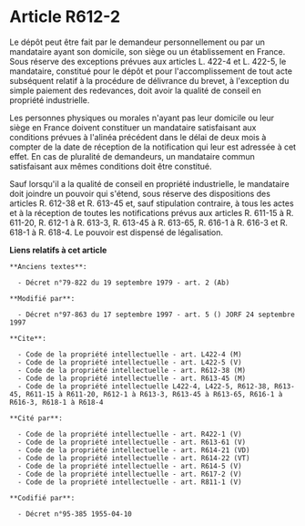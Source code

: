 # Article R612-2

Le dépôt peut être fait par le demandeur personnellement ou par un mandataire ayant son domicile, son siège ou un
établissement en France. Sous réserve des exceptions prévues aux articles L. 422-4 et L. 422-5, le mandataire, constitué pour
le dépôt et pour l'accomplissement de tout acte subséquent relatif à la procédure de délivrance du brevet, à l'exception du
simple paiement des redevances, doit avoir la qualité de conseil en propriété industrielle.

Les personnes physiques ou morales n'ayant pas leur domicile ou leur siège en France doivent constituer un mandataire
satisfaisant aux conditions prévues à l'alinéa précédent dans le délai de deux mois à compter de la date de réception de la
notification qui leur est adressée à cet effet. En cas de pluralité de demandeurs, un mandataire commun satisfaisant aux
mêmes conditions doit être constitué.

Sauf lorsqu'il a la qualité de conseil en propriété industrielle, le mandataire doit joindre un pouvoir qui s'étend, sous
réserve des dispositions des articles R. 612-38 et R. 613-45 et, sauf stipulation contraire, à tous les actes et à la
réception de toutes les notifications prévus aux articles R. 611-15 à R. 611-20, R. 612-1 à R. 613-3, R. 613-45 à R. 613-65,
R. 616-1 à R. 616-3 et R. 618-1 à R. 618-4. Le pouvoir est dispensé de légalisation.

**Liens relatifs à cet article**

	**Anciens textes**:

	  - Décret n°79-822 du 19 septembre 1979 - art. 2 (Ab)

	**Modifié par**:

	  - Décret n°97-863 du 17 septembre 1997 - art. 5 () JORF 24 septembre 1997

	**Cite**:

	  - Code de la propriété intellectuelle - art. L422-4 (M)
	  - Code de la propriété intellectuelle - art. L422-5 (V)
	  - Code de la propriété intellectuelle - art. R612-38 (M)
	  - Code de la propriété intellectuelle - art. R613-45 (M)
	  - Code de la propriété intellectuelle L422-4, L422-5, R612-38, R613-45, R611-15 à R611-20, R612-1 à R613-3, R613-45 à R613-65, R616-1 à R616-3, R618-1 à R618-4

	**Cité par**:

	  - Code de la propriété intellectuelle - art. R422-1 (V)
	  - Code de la propriété intellectuelle - art. R613-61 (V)
	  - Code de la propriété intellectuelle - art. R614-21 (VD)
	  - Code de la propriété intellectuelle - art. R614-22 (VT)
	  - Code de la propriété intellectuelle - art. R614-5 (V)
	  - Code de la propriété intellectuelle - art. R617-2 (V)
	  - Code de la propriété intellectuelle - art. R811-1 (V)

	**Codifié par**:

	  - Décret n°95-385 1955-04-10
